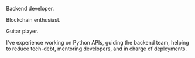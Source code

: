 Backend developer. 

Blockchain enthusiast. 

Guitar player.

I've experience working on Python APIs, guiding the backend team,
helping to reduce tech-debt, mentoring developers, and in charge of deployments.
